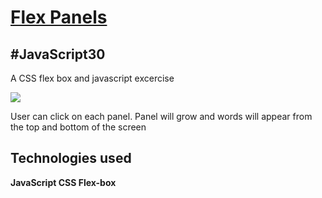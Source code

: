 <h1><a href="https://syknapse.github.io/Flex-panels/">Flex Panels</a></h1>
<h2>#JavaScript30</h2>
<p>A CSS flex box and javascript excercise</p>
<img src="https://user-images.githubusercontent.com/29199184/29721077-1951d626-89bc-11e7-8732-ce87e281c9e8.png"/>
<p>User can click on each panel. Panel will grow and words will appear from the top and bottom of the screen</p>
<h2>Technologies used</h2>
<p><strong>JavaScript CSS Flex-box</strong></p>
